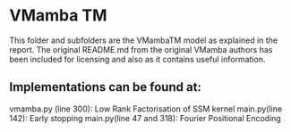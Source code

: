 # VMamba TM

This folder and subfolders are the VMambaTM model as explained in the report.
The original README.md from the original VMamba authors has been included for licensing and also as it contains useful information.

## Implementations can be found at:

vmamba.py (line 300): Low Rank Factorisation of SSM kernel
main.py(line 142): Early stopping 
main.py(line 47 and 318): Fourier Positional Encoding
